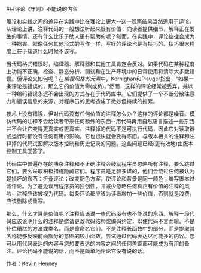#只评论《守则》不能说的内容

理论和实践之间的差异在实践中比在理论上更大--这一观察结果当然适用于评论。从理论上讲，注释代码的一般想法听起来很有价值：向读者提供细节，解释正在发生的事情。还有什么比乐于助人更有帮助的呢？然而，在实践中，评论往往会成为一种祸害。就像任何其他形式的写作一样，写好的评论也是有技巧的。技巧很大程度上在于知道什么时候不该写。

当代码格式错误时，编译器、解释器和其他工具肯定会反对。如果代码在某种程度上功能不正确，检查、静态分析、测试和在生产环境中的日常使用将清除大多数错误。但评论又如何呢？在*编程风格的元素*中，Kernighan和Plauger指出，“如果一条评论是错误的，那么它的价值为零(或负)。”然而，这样的评论经常被丢弃，并以一种编码错误永远不会出现的方式存在于代码库中。它们提供了一个不断分散注意力和错误信息的来源，对程序员的思考造成了微妙但持续的拖累。

技术上没有错误，但对代码没有任何价值的注释怎么办？这样的评论都是噪音。模仿代码的注释不会给读者带来任何额外的东西--用代码再用自然语言描述一些东西并不会让它变得更真实或更真实。注释掉的代码不是可执行代码，因此它对读取器或运行时都没有任何有用的影响。它也很快就会变得陈旧。与版本相关的注释和注释掉的代码试图解决版本控制和历史记录的问题。这些问题已经(更有效地)由版本控制工具回答了。

代码库中普遍存在的嘈杂注释和不正确注释会鼓励程序员忽略所有注释，要么跳过它们，要么采取积极措施隐藏它们。程序员是足智多谋的，他们会绕过任何被认为是损坏的东西：折叠评论；改变配色方案，使评论和背景是同一颜色；编写脚本过滤评论。为了避免误用程序员的独创性，并减少忽略任何真正有价值的注释的风险，注释应该被视为代码。每条评论都应该为读者增加一些价值，否则就是浪费，应该删除或重写。

那么，什么才算是价值呢？注释应该说一些代码没有也不能说的东西。解释一段代码应该说明什么的注释是邀请更改代码结构或编码约定，以使代码不言而喻。不是补偿糟糕的方法或类名，而是重命名它们。不是注释长函数中的部分，而是提取其名称能够反映前面部分的意图的较小函数。尝试通过代码表达尽可能多的内容。您可以用代码表达的内容与您想要表达的内容之间的任何差距都可能成为有用的备注。评论代码不能说的话，而不是简单地评论它没有说的话。

作者：[Kevlin Henney](http://programmer.97things.oreilly.com/wiki/index.php/Kevlin_Henney)